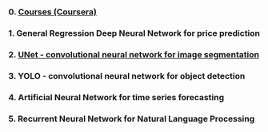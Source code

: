 ### 0. [Courses (Coursera)](https://github.com/Kochurovskyi/Deep_Neural_Network_Projects/tree/main/Courses%20(COURSERA))
### 1. General Regression Deep Neural Network for price prediction
### 2. [UNet - convolutional neural network for image segmentation](https://github.com/Kochurovskyi/Deep_Neural_Network_Projects/tree/main/UNet(semantic%20segmentation))
### 3. YOLO - convolutional neural network for object detection
### 4. Artificial Neural Network for time series forecasting
### 5. Recurrent Neural Network for Natural Language Processing

